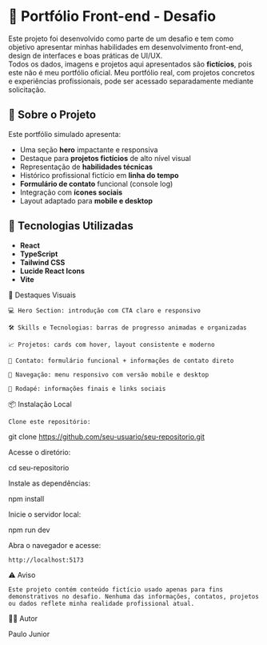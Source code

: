 # 🚀 Portfólio Front-end - Desafio

Este projeto foi desenvolvido como parte de um desafio e tem como objetivo apresentar minhas habilidades em desenvolvimento front-end, design de interfaces e boas práticas de UI/UX.  
Todos os dados, imagens e projetos aqui apresentados são **fictícios**, pois este não é meu portfólio oficial. Meu portfólio real, com projetos concretos e experiências profissionais, pode ser acessado separadamente mediante solicitação.

## 📌 Sobre o Projeto

Este portfólio simulado apresenta:

- Uma seção **hero** impactante e responsiva
- Destaque para **projetos fictícios** de alto nível visual
- Representação de **habilidades técnicas**
- Histórico profissional fictício em **linha do tempo**
- **Formulário de contato** funcional (console log)
- Integração com **ícones sociais**
- Layout adaptado para **mobile e desktop**

## 🧱 Tecnologias Utilizadas

- **React**
- **TypeScript**
- **Tailwind CSS**
- **Lucide React Icons**
- **Vite**


📸 Destaques Visuais

    💻 Hero Section: introdução com CTA claro e responsivo

    🛠️ Skills e Tecnologias: barras de progresso animadas e organizadas

    📈 Projetos: cards com hover, layout consistente e moderno

    💌 Contato: formulário funcional + informações de contato direto

    🧭 Navegação: menu responsivo com versão mobile e desktop

    📍 Rodapé: informações finais e links sociais

📦 Instalação Local

    Clone este repositório:

git clone https://github.com/seu-usuario/seu-repositorio.git

Acesse o diretório:

cd seu-repositorio

Instale as dependências:

npm install

Inicie o servidor local:

npm run dev

Abra o navegador e acesse:

    http://localhost:5173

⚠️ Aviso

    Este projeto contém conteúdo fictício usado apenas para fins demonstrativos no desafio. Nenhuma das informações, contatos, projetos ou dados reflete minha realidade profissional atual.

🧑‍💻 Autor

Paulo Junior
